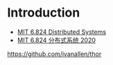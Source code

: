 # Introduction

- [MIT 6.824 Distributed Systems](https://www.youtube.com/watch?v=cQP8WApzIQQ)
- [MIT 6.824 分布式系统 2020](https://www.bilibili.com/video/BV1R7411t71W?p=1)

https://github.com/ivanallen/thor
